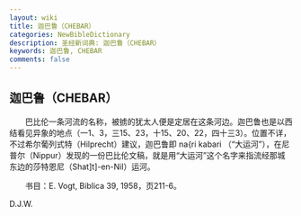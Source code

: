 ```yaml
---
layout: wiki
title: 迦巴鲁（CHEBAR）
categories: NewBibleDictionary
description: 圣经新词典: 迦巴鲁（CHEBAR）
keywords: 迦巴鲁, CHEBAR
comments: false
---
```


## 迦巴鲁（CHEBAR）

　　巴比伦一条河流的名称，被掳的犹太人便是定居在这条河边。迦巴鲁也是以西结看见异象的地点（一1、3，三15、23，十15、20、22，四十三3）。位置不详，不过希尔葡列式特（Hilprecht）建议，迦巴鲁即 na{ri kabari （“大运河”），在尼普尔（Nippur）发现的一份巴比伦文稿，就是用“大运河”这个名字来指流经那城东边的莎特恩尼（Shat]t]-en-Nil）运河。

　　书目：E. Vogt, Biblica 39, 1958，页211-6。

D.J.W.






